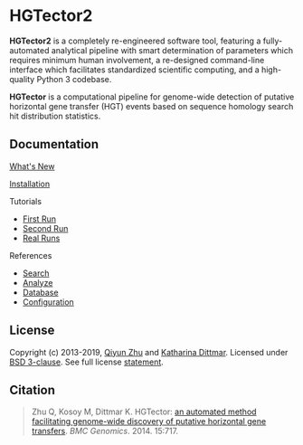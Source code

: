 HGTector2
=========

**HGTector2** is a completely re-engineered software tool, featuring a fully-automated analytical pipeline with smart determination of parameters which requires minimum human involvement, a re-designed command-line interface which facilitates standardized scientific computing, and a high-quality Python 3 codebase.

**HGTector** is a computational pipeline for genome-wide detection of putative horizontal gene transfer (HGT) events based on sequence homology search hit distribution statistics.

## Documentation

[What's New](CHANGELOG.md)

[Installation](doc/install.md)

Tutorials
- [First Run](doc/1strun.md)
- [Second Run](doc/2ndrun.md)
- [Real Runs](doc/realrun.md)

References
- [Search](doc/search.md)
- [Analyze](doc/analyze.md)
- [Database](doc/database.md)
- [Configuration](doc/config.md)


## License

Copyright (c) 2013-2019, [Qiyun Zhu](mailto:qiyunzhu@gmail.com) and [Katharina Dittmar](mailto:katharinad@gmail.com). Licensed under [BSD 3-clause](http://opensource.org/licenses/BSD-3-Clause). See full license [statement](LICENSE).

## Citation

> Zhu Q, Kosoy M, Dittmar K. HGTector: [an automated method facilitating genome-wide discovery of putative horizontal gene transfers](https://bmcgenomics.biomedcentral.com/articles/10.1186/1471-2164-15-717). *BMC Genomics*. 2014. 15:717.
